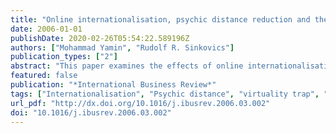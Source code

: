 ```yaml
---
title: "Online internationalisation, psychic distance reduction and the virtuality trap"
date: 2006-01-01
publishDate: 2020-02-26T05:54:22.589196Z
authors: ["Mohammad Yamin", "Rudolf R. Sinkovics"]
publication_types: ["2"]
abstract: "This paper examines the effects of online internationalisation on the psychic distance perceptions of internationalising firms. Building on extant internationalisation literatures and exploratory interviews, we generate four propositions positing effects of online internationalisation on psychic distance. The propositions indicate a reduction of psychic distance as a result of experience with online internationalisation. Additionally however, the possibility of a 'virtuality trap', essentially the online analogue of the psychic distance paradox, is also indicated."
featured: false
publication: "*International Business Review*"
tags: ["Internationalisation", "Psychic distance", "virtuality trap", "paradox", ""]
url_pdf: "http://dx.doi.org/10.1016/j.ibusrev.2006.03.002"
doi: "10.1016/j.ibusrev.2006.03.002"
---
```


